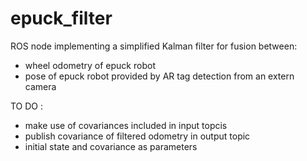 # epuck_filter

ROS node implementing a simplified Kalman filter for fusion between: 
- wheel odometry of epuck robot
- pose of epuck robot provided by AR tag detection from an extern camera


TO DO :
- make use of covariances included in input topcis
- publish covariance of filtered odometry in output topic
- initial state and covariance as parameters
